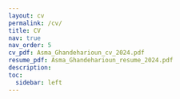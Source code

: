 ```yaml
---
layout: cv
permalink: /cv/
title: CV
nav: true
nav_order: 5
cv_pdf: Asma_Ghandeharioun_cv_2024.pdf
resume_pdf: Asma_Ghandeharioun_resume_2024.pdf
description:                 
toc:
  sidebar: left
---
```

